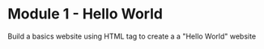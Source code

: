 # Module 1 - Hello World

Build a basics website using HTML tag to create a  a "Hello World" website